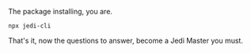 The package installing, you are.

`npx jedi-cli`

That's it, now the questions to answer, become a Jedi Master you must.
